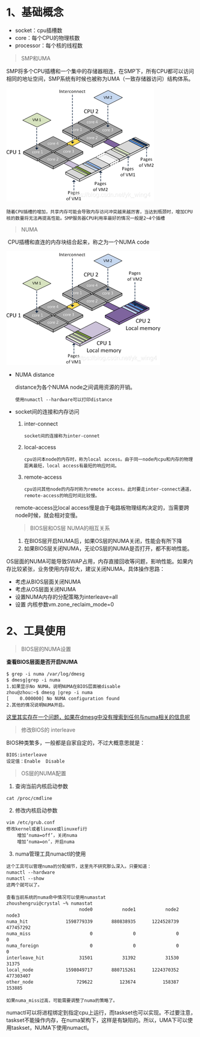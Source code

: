 # 1、基础概念

* socket：cpu插槽数
* core：每个CPU的物理核数
* processor：每个核的线程数

> SMP和UMA

​	SMP将多个CPU插槽和一个集中的存储器相连，在SMP下，所有CPU都可以访问相同的地址空间，SMP系统有时候也被称为UMA（一致存储器访问）结构体系。

![img](numa.assets/20190329212136661.png "SMP&UMA")

```
随着CPU插槽的增加，共享内存可能会导致内存访问冲突越来越厉害，当达到瓶颈时，增加CPU核的数量将无法再提高性能。SMP服务器CPU利用率最好的情况一般是2~4个插槽
```



> NUMA 

​	CPU插槽和直连的内存块结合起来，称之为一个NUMA code

![img](numa.assets/20190329212154310.png "NUMA")

* NUMA distance

  distance为各个NUMA node之间调用资源的开销。

  ```
  使用numactl --hardware可以打印distance
  ```

* socket间的连接和内存访问

  1. inter-connect

     ```
     socket间的连接称为inter-connet
     ```

  2. local-access

     ```
     cpu访问本node的内存时，称为local access。由于同一node内cpu和内存的物理距离最短，local access有最短的响应时间。
     ```

  3. remote-access

     ```
     cpu访问其他node的内存时称为remote access。此时要走inter-connect通道，remote-access的响应时间比较慢。
     ```

  remote-access比local access慢是由于电路板物理结构决定的，当需要跨node时候，就会相对变慢。

  > BIOS层和OS层 NUMA的相互关系

  1. 在BIOS层开启NUMA后，如果OS层的NUMA关闭，性能会有所下降
  2. 如果BIOS层关闭NUMA，无论OS层的NUMA是否打开，都不影响性能。

OS层面的NUMA可能导致SWAP占用，内存直接回收等问题，影响性能。如果内存比较紧张，业务使用内存较大，建议关闭NUMA，具体操作思路：

* 考虑从BIOS层面关闭NUMA
* 考虑从OS层面关闭NUMA
* 设置NUMA内存的分配策略为interleave=all
* 设置 内核参数vm.zone_reclaim_mode=0

# 2、工具使用

> BIOS层的NUMA设置

**查看BIOS层面是否开启NUMA**

```shell
$ grep -i numa /var/log/dmesg
$ dmesg|grep -i numa
1.如果显示No NUMA，说明NUMA在BIOS层面被disable
zhou@zhou:~$ dmesg |grep -i numa
[    0.000000] No NUMA configuration found
2.其他的情况说明NUMA开启。
```

<u>这里其实存在一个问题，如果在dmesg中没有搜索到任何与numa相关的信息呢</u>



> 修改BIOS的 interleave

BIOS种类繁多，一般都是自家自定的，不过大概意思就是：

 ```
BIOS:interleave
设定值：Enable  Disable
 ```



>OS层的NUMA配置

1. 查询当前内核启动参数

```shell
cat /proc/cmdline
```

2. 修改内核启动参数

```shell
vim /etc/grub.conf
修改kernel或者linuxe或linuxefi行
	增加‘numa=off’，关闭numa
	增加‘numa=on’，开启numa
```

3. numa管理工具numactl的使用

```shell
这个工具可以管理numa的分配细节，这里先不研究那么深入。只要知道：
numactl --hardware
numactl --show
这两个就可以了。

查看当前系统的numa命中情况可以使用numastat
zhoushengrui@crystal ~% numastat
                           node0           node1           node2           node3
numa_hit              1598779339       880838935      1224528739       477457292
numa_miss                      0               0               0               0
numa_foreign                   0               0               0               0
interleave_hit             31501           31392           31530           31375
local_node            1598049717       880715261      1224370352       477303407
other_node                729622          123674          158387          153885

如果numa_miss过高，可能需要调整了numa的策略了。
```

numactl可以将进程绑定到指定cpu上运行，而taskset也可以实现。不过要注意，taskset不能操作内存，在numa架构下，这样是有缺陷的。所以，UMA下可以使用taskset，NUMA下使用numactl。



